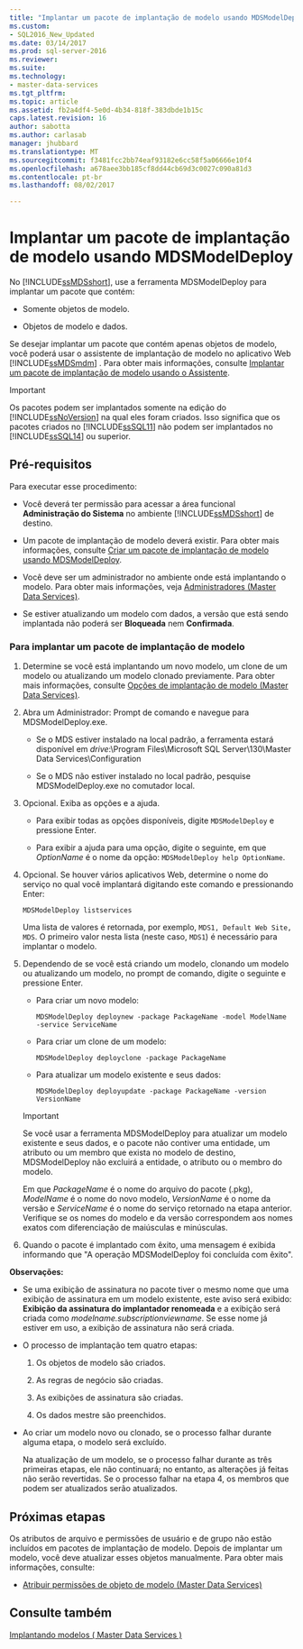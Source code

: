 ```yaml
---
title: "Implantar um pacote de implantação de modelo usando MDSModelDeploy | Microsoft Docs"
ms.custom:
- SQL2016_New_Updated
ms.date: 03/14/2017
ms.prod: sql-server-2016
ms.reviewer: 
ms.suite: 
ms.technology:
- master-data-services
ms.tgt_pltfrm: 
ms.topic: article
ms.assetid: fb2a4df4-5e0d-4b34-818f-383dbde1b15c
caps.latest.revision: 16
author: sabotta
ms.author: carlasab
manager: jhubbard
ms.translationtype: MT
ms.sourcegitcommit: f3481fcc2bb74eaf93182e6cc58f5a06666e10f4
ms.openlocfilehash: a678aee3bb185cf8dd44cb69d3c0027c090a81d3
ms.contentlocale: pt-br
ms.lasthandoff: 08/02/2017

---
```

# <a name="deploy-a-model-deployment-package-by-using-mdsmodeldeploy"></a>Implantar um pacote de implantação de modelo usando MDSModelDeploy
  No [!INCLUDE[ssMDSshort](../includes/ssmdsshort-md.md)], use a ferramenta MDSModelDeploy para implantar um pacote que contém:  
  
-   Somente objetos de modelo.  
  
-   Objetos de modelo e dados.  
  
 Se desejar implantar um pacote que contém apenas objetos de modelo, você poderá usar o assistente de implantação de modelo no aplicativo Web [!INCLUDE[ssMDSmdm](../includes/ssmdsmdm-md.md)] . Para obter mais informações, consulte [Implantar um pacote de implantação de modelo usando o Assistente](../master-data-services/deploy-a-model-deployment-package-by-using-the-wizard.md).  
  
> [!IMPORTANT]  
>  Os pacotes podem ser implantados somente na edição do [!INCLUDE[ssNoVersion](../includes/ssnoversion-md.md)] na qual eles foram criados. Isso significa que os pacotes criados no [!INCLUDE[ssSQL11](../includes/sssql11-md.md)] não podem ser implantados no [!INCLUDE[ssSQL14](../includes/sssql14-md.md)] ou superior.  
  
## <a name="prerequisites"></a>Pré-requisitos  
 Para executar esse procedimento:  
  
-   Você deverá ter permissão para acessar a área funcional **Administração do Sistema** no ambiente [!INCLUDE[ssMDSshort](../includes/ssmdsshort-md.md)] de destino.  
  
-   Um pacote de implantação de modelo deverá existir. Para obter mais informações, consulte  [Criar um pacote de implantação de modelo usando MDSModelDeploy](../master-data-services/create-a-model-deployment-package-by-using-mdsmodeldeploy.md).  
  
-   Você deve ser um administrador no ambiente onde está implantando o modelo. Para obter mais informações, veja [Administradores &#40;Master Data Services&#41;](../master-data-services/administrators-master-data-services.md).  
  
-   Se estiver atualizando um modelo com dados, a versão que está sendo implantada não poderá ser **Bloqueada** nem **Confirmada**.  
  
### <a name="to-deploy-a-model-deployment-package"></a>Para implantar um pacote de implantação de modelo  
  
1.  Determine se você está implantando um novo modelo, um clone de um modelo ou atualizando um modelo clonado previamente. Para obter mais informações, consulte [Opções de implantação de modelo &#40;Master Data Services&#41;](../master-data-services/model-deployment-options-master-data-services.md).  
  
2.  Abra um Administrador: Prompt de comando e navegue para MDSModelDeploy.exe.  
  
    -   Se o MDS estiver instalado na local padrão, a ferramenta estará disponível em *drive*:\Program Files\Microsoft SQL Server\130\Master Data Services\Configuration  
  
    -   Se o MDS não estiver instalado no local padrão, pesquise MDSModelDeploy.exe no comutador local.  
  
3.  Opcional. Exiba as opções e a ajuda.  
  
    -   Para exibir todas as opções disponíveis, digite `MDSModelDeploy` e pressione Enter.  
  
    -   Para exibir a ajuda para uma opção, digite o seguinte, em que *OptionName* é o nome da opção: `MDSModelDeploy help OptionName`.  
  
4.  Opcional. Se houver vários aplicativos Web, determine o nome do serviço no qual você implantará digitando este comando e pressionando Enter:  
  
    ```  
    MDSModelDeploy listservices  
    ```  
  
     Uma lista de valores é retornada, por exemplo, `MDS1, Default Web Site, MDS`. O primeiro valor nesta lista (neste caso, `MDS1`) é necessário para implantar o modelo.  
  
5.  Dependendo de se você está criando um modelo, clonando um modelo ou atualizando um modelo, no prompt de comando, digite o seguinte e pressione Enter.  
  
    -   Para criar um novo modelo:  
  
        ```  
        MDSModelDeploy deploynew -package PackageName -model ModelName -service ServiceName  
        ```  
  
    -   Para criar um clone de um modelo:  
  
        ```  
        MDSModelDeploy deployclone -package PackageName  
        ```  
  
    -   Para atualizar um modelo existente e seus dados:  
  
        ```  
        MDSModelDeploy deployupdate -package PackageName -version VersionName  
        ```  
  
    > [!IMPORTANT]  
    >  Se você usar a ferramenta MDSModelDeploy para atualizar um modelo existente e seus dados, e o pacote não contiver uma entidade, um atributo ou um membro que exista no modelo de destino, MDSModelDeploy não excluirá a entidade, o atributo ou o membro do modelo.  
  
     Em que *PackageName* é o nome do arquivo do pacote (.pkg), *ModelName* é o nome do novo modelo, *VersionName* é o nome da versão e *ServiceName* é o nome do serviço retornado na etapa anterior. Verifique se os nomes do modelo e da versão correspondem aos nomes exatos com diferenciação de maiúsculas e minúsculas.  
  
6.  Quando o pacote é implantado com êxito, uma mensagem é exibida informando que "A operação MDSModelDeploy foi concluída com êxito".  
  
 **Observações:**  
  
-   Se uma exibição de assinatura no pacote tiver o mesmo nome que uma exibição de assinatura em um modelo existente, este aviso será exibido: **Exibição da assinatura do implantador renomeada** e a exibição será criada como *modelname.subscriptionviewname*. Se esse nome já estiver em uso, a exibição de assinatura não será criada.  
  
-   O processo de implantação tem quatro etapas:  
  
    1.  Os objetos de modelo são criados.  
  
    2.  As regras de negócio são criadas.  
  
    3.  As exibições de assinatura são criadas.  
  
    4.  Os dados mestre são preenchidos.  
  
-   Ao criar um modelo novo ou clonado, se o processo falhar durante alguma etapa, o modelo será excluído.  
  
     Na atualização de um modelo, se o processo falhar durante as três primeiras etapas, ele não continuará; no entanto, as alterações já feitas não serão revertidas. Se o processo falhar na etapa 4, os membros que podem ser atualizados serão atualizados.  
  
## <a name="next-steps"></a>Próximas etapas  
 Os atributos de arquivo e permissões de usuário e de grupo não estão incluídos em pacotes de implantação de modelo. Depois de implantar um modelo, você deve atualizar esses objetos manualmente. Para obter mais informações, consulte:  
  
-   [Atribuir permissões de objeto de modelo &#40;Master Data Services&#41;](../master-data-services/assign-model-object-permissions-master-data-services.md)  
  
## <a name="see-also"></a>Consulte também  
 [Implantando modelos &#40; Master Data Services &#41;](../master-data-services/deploying-models-master-data-services.md)  
  
  
